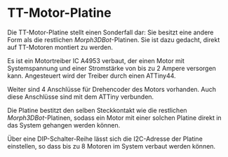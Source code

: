 # TT-Motor-Platine

Die TT-Motor-Platine stellt einen Sonderfall dar: Sie besitzt eine andere Form als die restlichen *Morph3DBot*-Platinen.
Sie ist dazu gedacht, direkt auf TT-Motoren montiert zu werden.

Es ist ein Motortreiber IC A4953 verbaut, der einen Motor mit Systemspannung und einer Stromstärke von bis zu 2 Ampere versorgen kann.
Angesteuert wird der Treiber durch einen ATTiny44.

Weiter sind 4 Anschlüsse für Drehencoder des Motors vorhanden. Auch diese Anschlüsse sind mit dem ATTiny verbunden.

Die Platine bestitzt den selben Steckkontakt wie die restlichen *Morph3DBot*-Platinen, sodass ein Motor mit einer solchen Platine direkt in das System gehangen werden können.

Über eine DIP-Schalter-Reihe lässt sich die I2C-Adresse der Platine einstellen, so dass bis zu 8 Motoren im System verbaut werden können.
